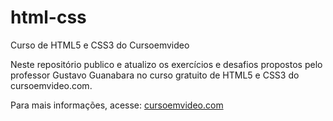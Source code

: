 # html-css
 Curso de HTML5 e CSS3 do Cursoemvideo

Neste repositório publico e atualizo os exercícios e desafios propostos pelo professor Gustavo Guanabara no curso gratuito de HTML5 e CSS3 do cursoemvideo.com.

Para mais informações, acesse: <a href="https://www.cursoemvideo.com/" target="_blank" rel="external">cursoemvideo.com </a>